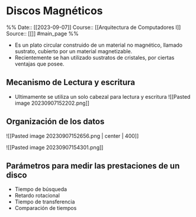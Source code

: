 # Discos Magnéticos

%%
Date:: [[2023-09-07]]
Course:: [[Arquitectura de Computadores I]]
Source:: [[]] #main_page 
%%

- Es un plato circular construido de un material no magnético, llamado sustrato, cubierto por un material magnetizable.
- Recientemente se han utilizado sustratos de cristales, por ciertas ventajas que posee.


## Mecanismo de Lectura y escritura
- Ultimamente se utiliza un solo cabezal para lectura y escritura 
![[Pasted image 20230907152202.png]]

## Organización de los datos
![[Pasted image 20230907152656.png | center | 400]]

![[Pasted image 20230907154301.png]]

## Parámetros para medir las prestaciones de un disco
- Tiempo de búsqueda
- Retardo rotacional
- Tiempo de transferencia
- Comparación de tiempos
